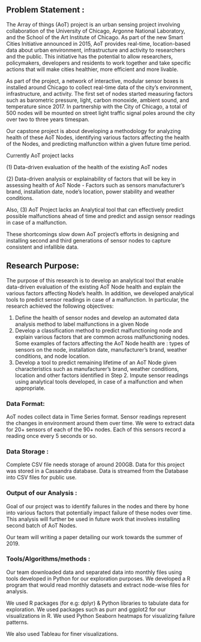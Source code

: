 ## Problem Statement :

The Array of things (AoT) project is an urban sensing project involving collaboration of the University of Chicago, Argonne National Laboratory, and the School of the Art Institute of Chicago. As part of the new Smart Cities Initiative announced in 2015, AoT provides real-time, location-based data about urban environment, infrastructure and activity to researchers and the public. This initiative has the potential to allow researchers, policymakers, developers and residents to work together and take specific actions that will make cities healthier, more efficient and more livable.

As part of the project, a network of interactive, modular sensor boxes is installed around Chicago to collect real-time data of the city’s environment, infrastructure, and activity. The first set of nodes started measuring factors such as barometric pressure, light, carbon monoxide, ambient sound, and temperature since 2017.  In partnership with the City of Chicago, a total of 500 nodes will be mounted on street light traffic signal poles around the city over two to three years timespan.

Our capstone project is about developing a methodology for analyzing health of these AoT Nodes, identifying various factors affecting the health of the Nodes, and predicting malfunction within a given future time period. 
 
Currently AoT project lacks 

(1) Data-driven evaluation of the health of the existing AoT nodes 

(2) Data-driven analysis or explainability of factors that will be key in assessing health of AoT Node - Factors such as sensors manufacturer’s brand, installation date, node’s location, power stability  and weather conditions. 

Also, (3) AoT Project lacks an Analytical tool that can effectively predict possible malfunctions ahead of time and predict and assign sensor readings in case of a malfunction. 
 
These shortcomings slow down AoT project’s efforts in designing and installing second and third generations of sensor nodes to capture consistent and infallible data. 

## Research Purpose:

The purpose of this research is to develop an analytical tool that enable data-driven evaluation of the existing AoT Node health and explain the various factors affecting Node’s health. In addition, we developed analytical tools to predict sensor readings in case of a malfunction. In particular, the research achieved the following objectives:

1) Define the health of sensor nodes and develop an automated data analysis method  to label  malfunctions in  a given Node
2) Develop a classification method to predict malfunctioning node and explain various factors that are common across malfunctioning nodes. Some examples of factors affecting the AoT Node health are : types of sensors on the node, installation date, manufacturer’s brand, weather conditions, and node location.
2) Develop a tool to predict remaining lifetime of an AoT Node given characteristics such as manufacturer’s brand, weather conditions, location and other factors identified in Step 2.
Impute sensor readings using analytical tools developed, in case of a malfunction and when appropriate.

### Data Format: 

AoT nodes collect data in Time Series format. Sensor readings represent the changes in environment around them over time. We were to extract data for 20+ sensors of each of the 90+ nodes. Each of this sensors record a reading once every 5 seconds or so.

### Data Storage : 

Complete CSV file needs storage of around 200GB. Data for this project was stored in a Cassandra database. Data is streamed from the Database into CSV files for public use. 

### Output of our Analysis : 

Goal of our project was to identify failures in the nodes and there by hone into various factors that potentially impact failure of these nodes over time.  This analysis will further be used in future work that involves installing second batch of AoT Nodes.

Our team will writing a paper detailing our work towards the summer of 2019.

### Tools/Algorithms/methods :

Our team downloaded data and separated data into monthly files using tools developed in Python for our exploration purposes.  We developed a R program that would read monthly datasets and extract node-wise files for analysis.

We used R packages (for e.g: dplyr) & Python libraries  to tabulate data for exploration. We used packages such as purr and ggplot2 for our visualizations in R. We used Python Seaborn heatmaps for visualizing failure patterns.

We also used Tableau for finer visualizations. 
